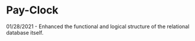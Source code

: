 # Pay-Clock
01/28/2021 - Enhanced the functional and logical structure of the relational database itself.
